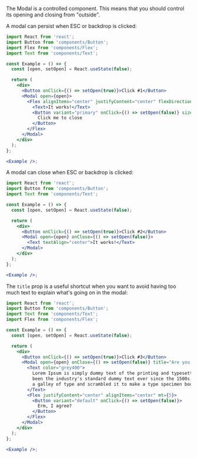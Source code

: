 The Modal is a controlled component. This means that you should control its
opening and closing from "outside".

A modal can persist when ESC or backdrop is clicked:

```jsx harmony
import React from 'react';
import Button from 'components/Button';
import Flex from 'components/Flex';
import Text from 'components/Text';

const Example = () => {
  const [open, setOpen] = React.useState(false);

  return (
    <div>
      <Button onClick={() => setOpen(true)}>Click #1</Button>
      <Modal open={open}>
        <Flex alignItems="center" justifyContent="center" flexDirection="column">
          <Text>It works!</Text>
          <Button variant="primary" onClick={() => setOpen(false)} size="small" mt={3}>
            Click me to close
          </Button>
        </Flex>
      </Modal>
    </div>
  );
};

<Example />;
```

A modal can close when ESC or backdrop is clicked:

```jsx harmony
import React from 'react';
import Button from 'components/Button';
import Text from 'components/Text';

const Example = () => {
  const [open, setOpen] = React.useState(false);

  return (
    <div>
      <Button onClick={() => setOpen(true)}>Click #2</Button>
      <Modal open={open} onClose={() => setOpen(false)}>
        <Text textAlign="center">It works!</Text>
      </Modal>
    </div>
  );
};

<Example />;
```

The `title` prop is a useful shortcut when you want to avoid having too much
text to explain what's going on in the modal:

```jsx harmony
import React from 'react';
import Button from 'components/Button';
import Text from 'components/Text';
import Flex from 'components/Flex';

const Example = () => {
  const [open, setOpen] = React.useState(false);

  return (
    <div>
      <Button onClick={() => setOpen(true)}>Click #3</Button>
      <Modal open={open} onClose={() => setOpen(false)} title="Are you sure?">
        <Text color="grey400">
          Lorem Ipsum is simply dummy text of the printing and typesetting industry. Lorem Ipsum has
          been the industry's standard dummy text ever since the 1500s, when an unknown printer took
          a galley of type and scrambled it to make a type specimen book.
        </Text>
        <Flex justifyContent="center" alignItems="center" mt={5}>
          <Button variant="default" onClick={() => setOpen(false)}>
            Erm, I agree?
          </Button>
        </Flex>
      </Modal>
    </div>
  );
};

<Example />;
```
